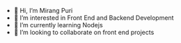 - 👋 Hi, I’m Mirang Puri
- 👀 I’m interested in Front End and Backend Development
- 🌱 I’m currently learning Nodejs
- 💞️ I’m looking to collaborate on front end projects

<!---
Mirang1111/Mirang1111 is a ✨ special ✨ repository because its `README.md` (this file) appears on your GitHub profile.
You can click the Preview link to take a look at your changes.
--->
